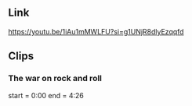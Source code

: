 ## Link
https://youtu.be/1iAu1mMWLFU?si=g1UNjR8dlyEzqqfd

## Clips

### The war on rock and roll
start = 0:00
end = 4:26
